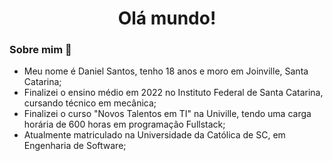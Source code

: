 <h1 align="center"> Olá mundo! </h1>

### Sobre mim 👋
- Meu nome é Daniel Santos, tenho 18 anos e moro em Joinville, Santa Catarina;
- Finalizei o ensino médio em 2022 no Instituto Federal de Santa Catarina, cursando técnico em mecânica;
- Finalizei o curso "Novos Talentos em TI" na Univille, tendo uma carga horária de 600 horas em programação Fullstack;
- Atualmente matriculado na Universidade da Católica de SC, em Engenharia de Software;


<!--
**danisantosss/danisantosss** is a ✨ _special_ ✨ repository because its `README.md` (this file) appears on your GitHub profile.

Here are some ideas to get you started:

- 🔭 I’m currently working on ...
- 🌱 I’m currently learning ...
- 👯 I’m looking to collaborate on ...
- 🤔 I’m looking for help with ...
- 💬 Ask me about ...
- 📫 How to reach me: ...
- 😄 Pronouns: ...
- ⚡ Fun fact: ...
-->
